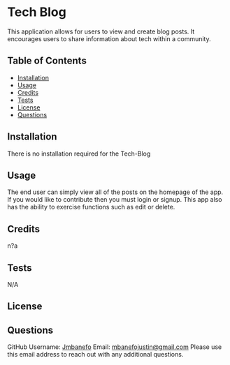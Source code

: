 # Tech Blog
  
    
  This application allows for users to view and create blog posts. It encourages users to share information about tech within a community. 

  ## Table of Contents
  * [Installation](#installation)
  * [Usage](#usage)
  * [Credits](#credits)
  * [Tests](#tests)
  * [License](#license)
  * [Questions](#questions)
  
  ## Installation 
  There is no installation required for the Tech-Blog
  
  ## Usage
  The end user can simply view all of the posts on the homepage of the app. If you would like to contribute then you must login or signup. This app also has the ability to exercise functions such as edit or delete. 
  
  ## Credits
  n?a

  ## Tests
  N/A
    
  ## License 
  
  


  ## Questions
  GitHub Username: [Jmbanefo](github.com/Jmbanefo)
  Email: mbanefojustin@gmail.com
  Please use this email address to reach out with any additional questions. 